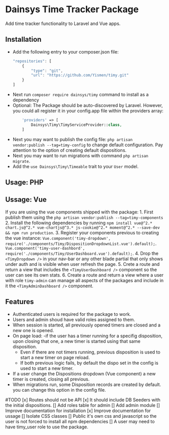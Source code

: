 # Dainsys Time Tracker Package
Add time tracker functionality to Laravel and Vue apps.

## Installation
- Add the following entry to your composer.json file:
    ```js
    "repositories": [
        {
            "type": "git",
            "url": "https://github.com/Yismen/timy.git"
        }
    ]
    ```
- Next run `composer require dainsys/timy` command to install as a dependency
- Optional: The Package should be auto-discovered by Laravel. However, you could all register it in your config.app file within the providers array:
    ```php
        'providers' => [
            Dainsys\Timy\TimyServiceProvider::class,
        ]
    ```
- Next you may want to publish the config file: `php artisan vendor:publish --tag=timy-config` to change default configuration. Pay attention to the option of creating default dispositions. 
- Next you may want to run migrations with command `php artisan migrate`.
- Add the `use Dainsys\Timy\Timeable` trait to your `User` model.

## Usage: PHP

## Ussage: Vue
If you are using the vue components shipped with the package:
    1. First publish them using the `php artisan vendor:publish --tag=timy-components` 
    2. Install the following dependencies by running `npm install vue@^2.* chart.js@^2.* vue-chartjs@^3.* js-cookie@^2.* moment@^2.* --save-dev && npm run production`.
    3. Register your components previous to creating the vue instance:
`Vue.component('timy-dropdown', require('./components/Timy/DispositionDropdownList.vue').default);`.
`Vue.component('timy-user-dashbord', require('./components/Timy/UserDashboard.vue').default);`.
    4. Drop the `<TimyDropdown />` in your nav-bar or any other blade partial that only shows under auth and is visible when user refresh the page.
    5. Crete a route and return a view that includes the `<TimyUserDashboard />` component so the user can see its own stats.
    6. Create a route and return a view where a user with role `timy-admin` can manage all aspects of the packages and include in it the `<TimyAdminDashboard />` component.

## Features
- Authenticated users is required for the package to work. 
- Users and admin shoud have valid roles assigned to them. 
- When session is started, all previously opened timers are closed and a new one is opened.
- On page load:
    -if the user has a timer running for a specifig disposition, upon closing that one, a new timer is started using that same disposition. 
    - Even if there are not timers running, previous disposition is used to start a new timer on page reload.
    - If both previous logic fails, by default the dispo set in the config is used to start a new timer.
- If a user change the Dispositions dropdown (Vue component) a new timer is created, closing all previous.
- When migrations run, some Disposition records are created by default. you can change this option in the config file.

#TODO
[x] Routes should not be API
[x] It should include DB Seeders with the initial dispositions.
[] Add roles table for admin
[] Add admin module
[] Improve documentation for installation
[x] Improve documentation for ussage
[] Isolate CSS classes
[] Public it's own css and javascript so the user is not forced to install all npm dependencies
[] A user may need to have timy_user role to use the package.